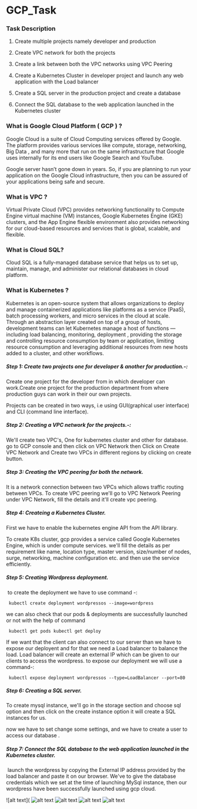 # GCP_Task

### Task Description
1. Create multiple projects namely developer and production

2. Create VPC network for both the projects

3. Create a link between both the VPC networks using VPC Peering

4. Create a Kubernetes Cluster in developer project and launch any web application with the Load balancer

5. Create a SQL server in the production project and create a database

6. Connect the SQL database to the web application launched in the Kubernetes cluster

### What is Google Cloud Platform ( GCP ) ?

Google Cloud is a suite of Cloud Computing services offered by Google. The platform provides various services like compute, storage, networking, Big Data , and many more that run on the same infrastructure that Google uses internally for its end users like Google Search and YouTube.

Google server hasn’t gone down in years. So, if you are planning to run your application on the Google Cloud infrastructure, then you can be assured of your applications being safe and secure.


### What is VPC ?

Virtual Private Cloud (VPC) provides networking functionality to Compute Engine virtual machine (VM) instances, Google Kubernetes Engine (GKE) clusters, and the App Engine flexible environment also provides networking for our cloud-based resources and services that is global, scalable, and flexible.


### What is Cloud SQL?

Cloud SQL is a fully-managed database service that helps us to set up, maintain, manage, and administer our relational databases in cloud platform.


### What is Kubernetes ?

Kubernetes is an open-source system that allows organizations to deploy and manage containerized applications like platforms as a service (PaaS), batch processing workers, and micro services in the cloud at scale. Through an abstraction layer created on top of a group of hosts, development teams can let Kubernetes manage a host of functions — including load balancing, monitoring, deployment , providing the storage and controlling resource consumption by team or application, limiting resource consumption and leveraging additional resources from new hosts added to a cluster, and other workflows.


##### Step 1: Create two projects one for developer & another for production.-:

Create one project for the developer from in which developer can work.Create one project for the production department from where production guys can work in their our own projects.

Projects can be created in two ways, i.e using GUI(graphical user interface) and CLI (command line interface).


##### Step 2: Creating a VPC network for the projects.-:

We'll create two VPC's, One for kubernetes cluster and other for database. go to GCP console and then click on VPC Network then Click on Create VPC Network and Create two VPCs in different regions by clicking on create button.


##### Step 3: Creating the VPC peering for both the network.

It is a network connection between two VPCs which allows traffic routing between VPCs. To create VPC peering we'll go to VPC Network Peering under VPC Network, fill the details and it'll create vpc peering.


##### Step 4: Createing a Kubernetes Cluster.

First we have to enable the kubernetes engine API from the API library.

To create K8s cluster, gcp provides a service called Google Kubernetes Engine, which is under compute services. we'll fill the details as per requirement like name, location type, master version, size/number of nodes, surge, networking, machine configuration etc. and then use the service efficiently.


##### Step 5: Creating Wordpress deployment.

 to create the deployment we have to use command -:

     kubectl create deployment wordpressos --image=wordpress 

we can also check that our pods & deployments are successfully launched or not with the help of command

     kubectl get pods kubectl get deploy 

If we want that the client can also connect to our server than we have to expose our deployent and for that we need a Load balancer to balance the load. Load balancer will create an external IP which can be given to our clients to access the wordpress. to expose our deployment we will use a command-:

     kubectl expose deployment wordpressos --type=LoadBalancer --port=80 


##### Step 6: Creating a SQL server.

To create mysql instance, we'll go in the storage section and choose sql option and then click on the create instance option it will create a SQL instances for us.

now we have to set change some settings, and we have to create a user to access our database .


##### Step 7: Connect the SQL database to the web application launched in the Kubernetes cluster.

 launch the wordpress by copying the External IP address provided by the load balancer and paste it on our browser. We've to give the database credentials which we set at the time of launching MySql instance, then our wordpress have been successfully launched using gcp cloud.

![alt text](
![alt text](https://github.com/abiswah/GCP_Task/blob/master/IMG-20200929-WA0007.jpg)
![alt text](https://github.com/abiswah/GCP_Task/blob/master/IMG-20200929-WA0006.jpg)
![alt text](https://github.com/abiswah/GCP_Task/blob/master/IMG-20200929-WA0005.jpg)
![alt text](https://github.com/abiswah/GCP_Task/blob/master/IMG-20200929-WA0004.jpg)
